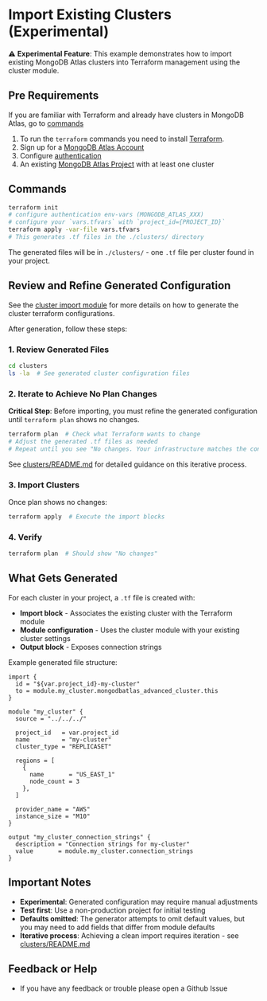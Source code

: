 # Import Existing Clusters (Experimental)

⚠️ **Experimental Feature**: This example demonstrates how to import existing MongoDB Atlas clusters into Terraform management using the cluster module.

## Pre Requirements

If you are familiar with Terraform and already have clusters in MongoDB Atlas, go to [commands](#commands)

1. To run the `terraform` commands you need to install [Terraform](https://developer.hashicorp.com/terraform/install).
2. Sign up for a [MongoDB Atlas Account](https://www.mongodb.com/products/integrations/hashicorp-terraform)
3. Configure [authentication](https://registry.terraform.io/providers/mongodb/mongodbatlas/latest/docs#authentication)
4. An existing [MongoDB Atlas Project](https://registry.terraform.io/providers/mongodb/mongodbatlas/latest/docs/resources/project) with at least one cluster

## Commands

```sh
terraform init
# configure authentication env-vars (MONGODB_ATLAS_XXX)
# configure your `vars.tfvars` with `project_id={PROJECT_ID}`
terraform apply -var-file vars.tfvars
# This generates .tf files in the ./clusters/ directory
```

The generated files will be in `./clusters/` - one `.tf` file per cluster found in your project.

## Review and Refine Generated Configuration
See the [cluster import module](https://github.com/terraform-mongodbatlas-modules/terraform-mongodbatlas-cluster/blob/v0.1.0/modules/cluster_import/README.md) for more details on how to generate the cluster terraform configurations.

After generation, follow these steps:

### 1. Review Generated Files

```sh
cd clusters
ls -la  # See generated cluster configuration files
```

### 2. Iterate to Achieve No Plan Changes

**Critical Step**: Before importing, you must refine the generated configuration until `terraform plan` shows no changes.

```sh
terraform plan  # Check what Terraform wants to change
# Adjust the generated .tf files as needed
# Repeat until you see "No changes. Your infrastructure matches the configuration."
```

See [clusters/README.md](https://github.com/terraform-mongodbatlas-modules/terraform-mongodbatlas-cluster/blob/v0.1.0/examples/13_example_import/clusters/README.md) for detailed guidance on this iterative process.

### 3. Import Clusters

Once plan shows no changes:

```sh
terraform apply  # Execute the import blocks
```

### 4. Verify

```sh
terraform plan  # Should show "No changes"
```

## What Gets Generated

For each cluster in your project, a `.tf` file is created with:

- **Import block** - Associates the existing cluster with the Terraform module
- **Module configuration** - Uses the cluster module with your existing cluster settings
- **Output block** - Exposes connection strings

Example generated file structure:

```hcl
import {
  id = "${var.project_id}-my-cluster"
  to = module.my_cluster.mongodbatlas_advanced_cluster.this
}

module "my_cluster" {
  source = "../../../"
  
  project_id   = var.project_id
  name         = "my-cluster"
  cluster_type = "REPLICASET"
  
  regions = [
    {
      name       = "US_EAST_1"
      node_count = 3
    },
  ]
  
  provider_name = "AWS"
  instance_size = "M10"
}

output "my_cluster_connection_strings" {
  description = "Connection strings for my-cluster"
  value       = module.my_cluster.connection_strings
}
```

## Important Notes

- **Experimental**: Generated configuration may require manual adjustments
- **Test first**: Use a non-production project for initial testing
- **Defaults omitted**: The generator attempts to omit default values, but you may need to add fields that differ from module defaults
- **Iterative process**: Achieving a clean import requires iteration - see [clusters/README.md](https://github.com/terraform-mongodbatlas-modules/terraform-mongodbatlas-cluster/blob/v0.1.0/examples/13_example_import/clusters/README.md)

## Feedback or Help

- If you have any feedback or trouble please open a Github Issue
